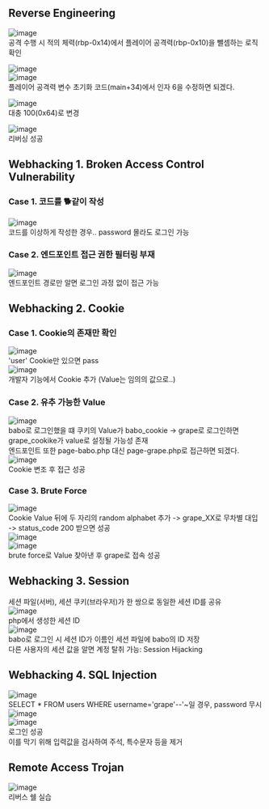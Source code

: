 ## Reverse Engineering
![image](https://github.com/merryberry01/grape/assets/55453184/941714d9-d356-4a3a-87c2-6a7dcdfefbc1)   
공격 수행 시 적의 체력(rbp-0x14)에서 플레이어 공격력(rbp-0x10)을 뺄셈하는 로직 확인

![image](https://github.com/merryberry01/grape/assets/55453184/a6576fd1-c013-41ee-ad0b-0dd239759cf5)   
![image](https://github.com/merryberry01/grape/assets/55453184/bb6ac9c7-2d28-4308-abad-ecbc6130cb60)   
플레이어 공격력 변수 초기화 코드(main+34)에서 인자 6을 수정하면 되겠다.   

![image](https://github.com/merryberry01/grape/assets/55453184/894a42e0-54eb-46ee-aacc-858dd881375e)   
대충 100(0x64)로 변경   

![image](https://github.com/merryberry01/grape/assets/55453184/b17b1a2c-a4c1-494d-88e9-2c5dda57aaac)   
리버싱 성공

## Webhacking 1. Broken Access Control Vulnerability
### Case 1. 코드를 🐕같이 작성
![image](https://github.com/merryberry01/grape/assets/55453184/f6b85aba-ccb5-42f9-b21c-2dbfb77e2723)   
코드를 이상하게 작성한 경우.. password 몰라도 로그인 가능
### Case 2. 엔드포인트 접근 권한 필터링 부재
![image](https://github.com/merryberry01/grape/assets/55453184/79f454ae-5f0e-417b-8af3-13007aaae745)   
엔드포인트 경로만 알면 로그인 과정 없이 접근 가능

## Webhacking 2. Cookie
### Case 1. Cookie의 존재만 확인
![image](https://github.com/merryberry01/grape/assets/55453184/d858ecf1-98e8-45a8-8fb2-ef518d18b8b5)   
'user' Cookie만 있으면 pass   
![image](https://github.com/merryberry01/grape/assets/55453184/c0f83ef0-13b5-4116-9a60-0033a9052081)   
개발자 기능에서 Cookie 추가 (Value는 임의의 값으로..)
### Case 2. 유추 가능한 Value
![image](https://github.com/merryberry01/grape/assets/55453184/f14b87a3-285f-442a-ae17-17401e961795)   
babo로 로그인했을 떄 쿠키의 Value가 babo_cookie -> grape로 로그인하면 grape_cookike가 value로 설정될 가능성 존재   
엔드포인트 또한 page-babo.php 대신 page-grape.php로 접근하면 되겠다.   
![image](https://github.com/merryberry01/grape/assets/55453184/a5354c75-c8c5-40f5-bdff-927a98797ca7)   
Cookie 변조 후 접근 성공
### Case 3. Brute Force
![image](https://github.com/merryberry01/grape/assets/55453184/00688828-ab2f-48ff-9225-bb9e81846b9f)   
Cookie Value 뒤에 두 자리의 random alphabet 추가 -> grape_XX로 무차별 대입 -> status_code 200 받으면 성공   
![image](https://github.com/merryberry01/grape/assets/55453184/2e1615b0-6d9e-4099-ab7c-c3fea769a819)   
![image](https://github.com/merryberry01/grape/assets/55453184/4e274139-178a-4852-81d2-8b1aad6543bd)   
brute force로 Value 찾아낸 후 grape로 접속 성공

## Webhacking 3. Session
세션 파일(서버), 세션 쿠키(브라우저)가 한 쌍으로 동일한 세션 ID를 공유   
![image](https://github.com/merryberry01/grape/assets/55453184/eaca15af-d776-46e1-b35e-7193f1ed4b46)   
php에서 생성한 세션 ID   
![image](https://github.com/merryberry01/grape/assets/55453184/869f880b-eee3-45ef-8ddd-04f67e62f6ed)   
babo로 로그인 시 세션 ID가 이름인 세션 파일에 babo의 ID 저장   
다른 사용자의 세션 값을 알면 계정 탈취 가능: Session Hijacking

## Webhacking 4. SQL Injection
![image](https://github.com/merryberry01/grape/assets/55453184/5750d1a7-e615-4293-bb10-06f4082ab7b5)   
SELECT * FROM users WHERE username='grape'--'~일 경우, password 무시   
![image](https://github.com/merryberry01/grape/assets/55453184/db086a2a-bdb0-4879-9187-087035b043d3)   
![image](https://github.com/merryberry01/grape/assets/55453184/71d306ba-bb96-42a0-b40c-943812b1af13)   
로그인 성공   
이를 막기 위해 입력값을 검사하여 주석, 특수문자 등을 제거

## Remote Access Trojan
![image](https://github.com/merryberry01/grape/assets/55453184/c18528e4-6d0b-4e4e-a053-54685d17b248)   
리버스 쉘 실습
